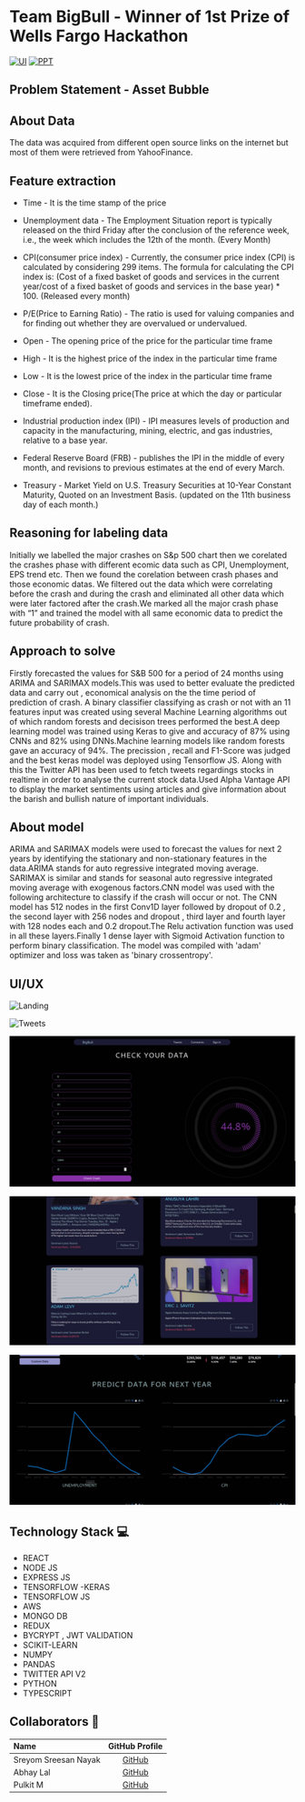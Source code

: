 # Team BigBull - Winner of 1st Prize of Wells Fargo Hackathon
[![UI](https://img.shields.io/badge/User%20Interface-Link%20to%20UI-orange?style=flat-square&logo=appveyor)](https://asset-bubble.netlify.app/)
[![PPT](https://img.shields.io/badge/Documentation-see%20docs-green?style=flat-square&logo=appveyor)](https://docs.google.com/presentation/d/1BapIzqo_bl02JEBKRHgdalBs0PHJONvD/edit?usp=sharing&ouid=101165323708654650304&rtpof=true&sd=true) 

## Problem Statement - Asset Bubble 
## About Data 
The data was acquired from different open source links on the internet but most of them were retrieved from YahooFinance.
## Feature extraction 
* Time - It is the time stamp of the price

* Unemployment data - The Employment Situation report is typically released on the third Friday after the conclusion of the reference week, i.e., the week which includes the 12th of the month. (Every Month)

* CPI(consumer price index) - Currently, the consumer price index (CPI) is calculated by considering 299 items. The formula for calculating the CPI index is: (Cost of a fixed basket of goods and services in the current year/cost of a fixed basket of goods and services in the base year) * 100. (Released every month)

* P/E(Price to Earning Ratio) - The ratio is used for valuing companies and for finding out whether they are overvalued or undervalued.

* Open - The opening price of the price for the particular time frame  

* High - It is the highest price of the index in the particular time frame

* Low - It is the lowest price of the index in the particular time frame

* Close - It is the Closing price(The price at which the day or particular timeframe ended).

* Industrial production index (IPI) - IPI measures levels of production and capacity in the manufacturing, mining, electric, and gas industries, relative to a base year. 

* Federal Reserve Board (FRB) - publishes the IPI in the middle of every month, and revisions to previous estimates at the end of every March.

* Treasury - Market Yield on U.S. Treasury Securities at 10-Year Constant Maturity, Quoted on an Investment Basis. (updated on the 11th business day of each month.)

## Reasoning for labeling data
Initially we labelled the major crashes on S&p 500 chart then we corelated the crashes phase with different ecomic data such as CPI, Unemployment, EPS trend etc. Then we found the corelation between crash phases and those economic datas. We filtered out the data which were correlating before the crash and during the crash and eliminated all other data which were later factored after the crash.We marked all the major crash phase with “1” and trained the model with all same economic data to predict the future probability of crash.

## Approach to solve
Firstly forecasted the values for S&B 500 for a period of 24 months using ARIMA and SARIMAX models.This was used to better evaluate the predicted data and carry out , economical analysis on the the time period of prediction of crash.
A binary classifier classifying as crash or not with an 11 features input was created using several Machine Learning algorithms out of which random forests and decisison trees performed the best.A deep learning model was trained using Keras to give and accuracy of 87% using CNNs and 82% using DNNs.Machine learning models like random forests gave an accuracy of 94%. The precission , recall and F1-Score was judged and the best keras model was deployed using Tensorflow JS.
Along with this the Twitter API has been used to fetch tweets regardings stocks in realtime in order to analyse the current stock data.Used Alpha Vantage API to display the  market sentiments using articles and give information about the barish and bullish nature of important individuals.

## About model 
ARIMA and SARIMAX models were used to forecast the values for next 2 years by identifying the stationary and non-stationary features in the data.ARIMA stands for auto regressive integrated moving average. SARIMAX is similar and stands for seasonal auto regressive integrated moving average with exogenous factors.CNN model was used with the following architecture to classify if the crash will occur or not. The CNN model has 512 nodes in the first Conv1D layer followed by dropout of 0.2 , the second layer with 256 nodes and dropout , third layer and fourth layer with 128 nodes each and 0.2 dropout.The Relu activation function was used in all these layers.Finally 1 dense layer with Sigmoid Activation function to perform binary classification. The model was compiled with 'adam' optimizer and loss was taken as 'binary crossentropy'.

## UI/UX
![Landing](https://github.com/abhay-lal/Asset-bubble/main/images/landing.jpeg)

![Tweets](https://github.com/abhay-lal/Asset-bubble/main/images/tweets.jpeg)

![Model](https://github.com/abhay-lal/Asset-bubble/blob/main/images/predict.jpeg)

![Market sentiment](https://github.com/abhay-lal/Asset-bubble/blob/main/images/sentiment.jpeg)

![Plots](https://github.com/abhay-lal/Asset-bubble/blob/main/images/plots.jpeg)


## Technology Stack 💻
* REACT 
* NODE JS
* EXPRESS JS
* TENSORFLOW -KERAS
* TENSORFLOW JS
* AWS
* MONGO DB
* REDUX
* BYCRYPT , JWT VALIDATION
* SCIKIT-LEARN
* NUMPY 
* PANDAS
* TWITTER API V2
* PYTHON 
* TYPESCRIPT

## Collaborators 🤖
| Name      | GitHub Profile     |
| :------------- | :----------: |
|  Sreyom Sreesan Nayak  | [GitHub](https://github.com/sreyom31) |
|  Abhay Lal | [GitHub](https://github.com/abhay-lal) |
|  Pulkit M | [GitHub]( https://github.com/Pulkit1802) |


